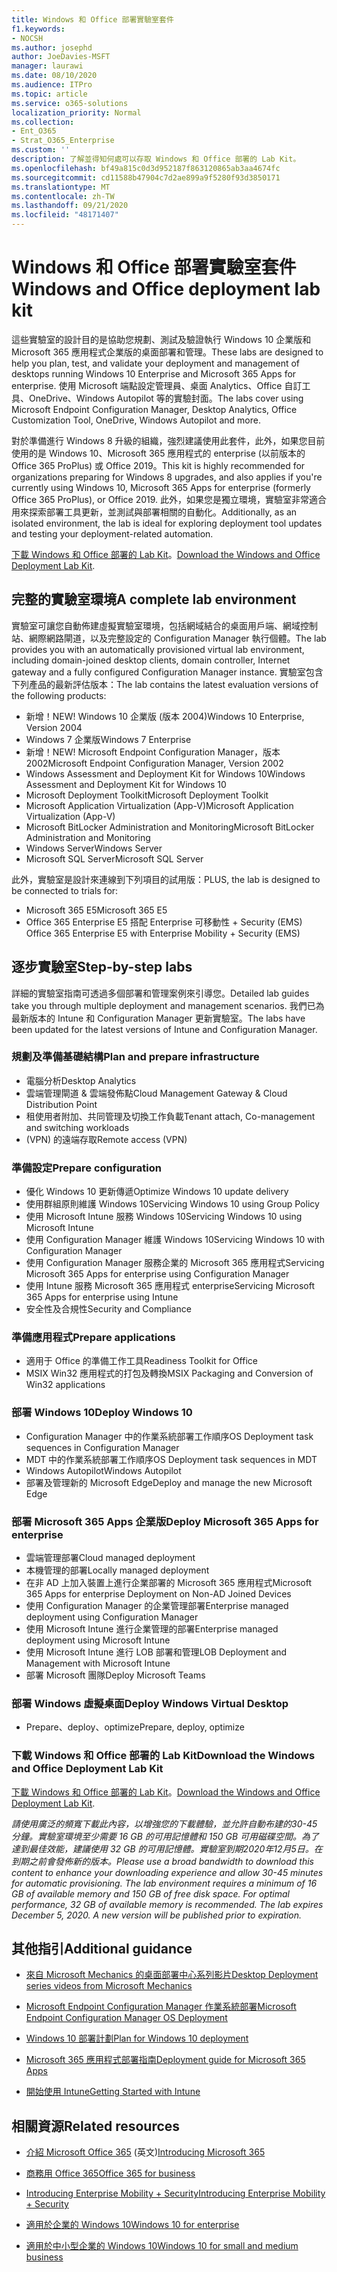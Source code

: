 ```yaml
---
title: Windows 和 Office 部署實驗室套件
f1.keywords:
- NOCSH
ms.author: josephd
author: JoeDavies-MSFT
manager: laurawi
ms.date: 08/10/2020
ms.audience: ITPro
ms.topic: article
ms.service: o365-solutions
localization_priority: Normal
ms.collection:
- Ent_O365
- Strat_O365_Enterprise
ms.custom: ''
description: 了解並得知何處可以存取 Windows 和 Office 部署的 Lab Kit。
ms.openlocfilehash: bf49a815c0d3d952187f863120865ab3aa4674fc
ms.sourcegitcommit: cd11588b47904c7d2ae899a9f5280f93d3850171
ms.translationtype: MT
ms.contentlocale: zh-TW
ms.lasthandoff: 09/21/2020
ms.locfileid: "48171407"
---
```

# <a name="windows-and-office-deployment-lab-kit"></a><span data-ttu-id="2d448-103">Windows 和 Office 部署實驗室套件</span><span class="sxs-lookup"><span data-stu-id="2d448-103">Windows and Office deployment lab kit</span></span>

<span data-ttu-id="2d448-104">這些實驗室的設計目的是協助您規劃、測試及驗證執行 Windows 10 企業版和 Microsoft 365 應用程式企業版的桌面部署和管理。</span><span class="sxs-lookup"><span data-stu-id="2d448-104">These labs are designed to help you plan, test, and validate your deployment and management of desktops running Windows 10 Enterprise and Microsoft 365 Apps for enterprise.</span></span> <span data-ttu-id="2d448-105">使用 Microsoft 端點設定管理員、桌面 Analytics、Office 自訂工具、OneDrive、Windows Autopilot 等的實驗封面。</span><span class="sxs-lookup"><span data-stu-id="2d448-105">The labs cover using Microsoft Endpoint Configuration Manager, Desktop Analytics, Office Customization Tool, OneDrive, Windows Autopilot and more.</span></span>

<span data-ttu-id="2d448-106">對於準備進行 Windows 8 升級的組織，強烈建議使用此套件，此外，如果您目前使用的是 Windows 10、Microsoft 365 應用程式的 enterprise (以前版本的 Office 365 ProPlus) 或 Office 2019。</span><span class="sxs-lookup"><span data-stu-id="2d448-106">This kit is highly recommended for organizations preparing for Windows 8 upgrades, and also applies if you're currently using Windows 10, Microsoft 365 Apps for enterprise (formerly Office 365 ProPlus), or Office 2019.</span></span> <span data-ttu-id="2d448-107">此外，如果您是獨立環境，實驗室非常適合用來探索部署工具更新，並測試與部署相關的自動化。</span><span class="sxs-lookup"><span data-stu-id="2d448-107">Additionally, as an isolated environment, the lab is ideal for exploring deployment tool updates and testing your deployment-related automation.</span></span>

<span data-ttu-id="2d448-108">[下載 Windows 和 Office 部署的 Lab Kit](https://www.microsoft.com/evalcenter/evaluate-lab-kit)。</span><span class="sxs-lookup"><span data-stu-id="2d448-108">[Download the Windows and Office Deployment Lab Kit](https://www.microsoft.com/evalcenter/evaluate-lab-kit).</span></span>

## <a name="a-complete-lab-environment"></a><span data-ttu-id="2d448-109">完整的實驗室環境</span><span class="sxs-lookup"><span data-stu-id="2d448-109">A complete lab environment</span></span>

<span data-ttu-id="2d448-110">實驗室可讓您自動佈建虛擬實驗室環境，包括網域結合的桌面用戶端、網域控制站、網際網路閘道，以及完整設定的 Configuration Manager 執行個體。</span><span class="sxs-lookup"><span data-stu-id="2d448-110">The lab provides you with an automatically provisioned virtual lab environment, including domain-joined desktop clients, domain controller, Internet gateway and a fully configured Configuration Manager instance.</span></span> <span data-ttu-id="2d448-111">實驗室包含下列產品的最新評估版本：</span><span class="sxs-lookup"><span data-stu-id="2d448-111">The lab contains the latest evaluation versions of the following products:</span></span>

  - <span data-ttu-id="2d448-112">新增！</span><span class="sxs-lookup"><span data-stu-id="2d448-112">NEW!</span></span> <span data-ttu-id="2d448-113">Windows 10 企業版 (版本 2004)</span><span class="sxs-lookup"><span data-stu-id="2d448-113">Windows 10 Enterprise, Version 2004</span></span>
  - <span data-ttu-id="2d448-114">Windows 7 企業版</span><span class="sxs-lookup"><span data-stu-id="2d448-114">Windows 7 Enterprise</span></span>
  - <span data-ttu-id="2d448-115">新增！</span><span class="sxs-lookup"><span data-stu-id="2d448-115">NEW!</span></span> <span data-ttu-id="2d448-116">Microsoft Endpoint Configuration Manager，版本2002</span><span class="sxs-lookup"><span data-stu-id="2d448-116">Microsoft Endpoint Configuration Manager, Version 2002</span></span>
  - <span data-ttu-id="2d448-117">Windows Assessment and Deployment Kit for Windows 10</span><span class="sxs-lookup"><span data-stu-id="2d448-117">Windows Assessment and Deployment Kit for Windows 10</span></span>
  - <span data-ttu-id="2d448-118">Microsoft Deployment Toolkit</span><span class="sxs-lookup"><span data-stu-id="2d448-118">Microsoft Deployment Toolkit</span></span>
  - <span data-ttu-id="2d448-119">Microsoft Application Virtualization (App-V)</span><span class="sxs-lookup"><span data-stu-id="2d448-119">Microsoft Application Virtualization (App-V)</span></span>
  - <span data-ttu-id="2d448-120">Microsoft BitLocker Administration and Monitoring</span><span class="sxs-lookup"><span data-stu-id="2d448-120">Microsoft BitLocker Administration and Monitoring</span></span> 
  - <span data-ttu-id="2d448-121">Windows Server</span><span class="sxs-lookup"><span data-stu-id="2d448-121">Windows Server</span></span> 
  - <span data-ttu-id="2d448-122">Microsoft SQL Server</span><span class="sxs-lookup"><span data-stu-id="2d448-122">Microsoft SQL Server</span></span> 

<span data-ttu-id="2d448-123">此外，實驗室是設計來連線到下列項目的試用版：</span><span class="sxs-lookup"><span data-stu-id="2d448-123">PLUS, the lab is designed to be connected to trials for:</span></span> 

  - <span data-ttu-id="2d448-124">Microsoft 365 E5</span><span class="sxs-lookup"><span data-stu-id="2d448-124">Microsoft 365 E5</span></span>
  - <span data-ttu-id="2d448-125">Office 365 Enterprise E5 搭配 Enterprise 可移動性 + Security (EMS) </span><span class="sxs-lookup"><span data-stu-id="2d448-125">Office 365 Enterprise E5 with Enterprise Mobility + Security (EMS)</span></span>

## <a name="step-by-step-labs"></a><span data-ttu-id="2d448-126">逐步實驗室</span><span class="sxs-lookup"><span data-stu-id="2d448-126">Step-by-step labs</span></span>

<span data-ttu-id="2d448-127">詳細的實驗室指南可透過多個部署和管理案例來引導您。</span><span class="sxs-lookup"><span data-stu-id="2d448-127">Detailed lab guides take you through multiple deployment and management scenarios.</span></span> <span data-ttu-id="2d448-128">我們已為最新版本的 Intune 和 Configuration Manager 更新實驗室。</span><span class="sxs-lookup"><span data-stu-id="2d448-128">The labs have been updated for the latest versions of Intune and Configuration Manager.</span></span> 

### <a name="plan-and-prepare-infrastructure"></a><span data-ttu-id="2d448-129">規劃及準備基礎結構</span><span class="sxs-lookup"><span data-stu-id="2d448-129">Plan and prepare infrastructure</span></span> 
- <span data-ttu-id="2d448-130">電腦分析</span><span class="sxs-lookup"><span data-stu-id="2d448-130">Desktop Analytics</span></span> 
- <span data-ttu-id="2d448-131">雲端管理閘道 & 雲端發佈點</span><span class="sxs-lookup"><span data-stu-id="2d448-131">Cloud Management Gateway & Cloud Distribution Point</span></span> 
- <span data-ttu-id="2d448-132">租使用者附加、共同管理及切換工作負載</span><span class="sxs-lookup"><span data-stu-id="2d448-132">Tenant attach, Co-management and switching workloads</span></span>  
- <span data-ttu-id="2d448-133"> (VPN) 的遠端存取</span><span class="sxs-lookup"><span data-stu-id="2d448-133">Remote access (VPN)</span></span> 

### <a name="prepare-configuration"></a><span data-ttu-id="2d448-134">準備設定</span><span class="sxs-lookup"><span data-stu-id="2d448-134">Prepare configuration</span></span>   
- <span data-ttu-id="2d448-135">優化 Windows 10 更新傳遞</span><span class="sxs-lookup"><span data-stu-id="2d448-135">Optimize Windows 10 update delivery</span></span>   
- <span data-ttu-id="2d448-136">使用群組原則維護 Windows 10</span><span class="sxs-lookup"><span data-stu-id="2d448-136">Servicing Windows 10 using Group Policy</span></span>
- <span data-ttu-id="2d448-137">使用 Microsoft Intune 服務 Windows 10</span><span class="sxs-lookup"><span data-stu-id="2d448-137">Servicing Windows 10 using Microsoft Intune</span></span>   
- <span data-ttu-id="2d448-138">使用 Configuration Manager 維護 Windows 10</span><span class="sxs-lookup"><span data-stu-id="2d448-138">Servicing Windows 10 with Configuration Manager</span></span>   
- <span data-ttu-id="2d448-139">使用 Configuration Manager 服務企業的 Microsoft 365 應用程式</span><span class="sxs-lookup"><span data-stu-id="2d448-139">Servicing Microsoft 365 Apps for enterprise using Configuration Manager</span></span>   
- <span data-ttu-id="2d448-140">使用 Intune 服務 Microsoft 365 應用程式 enterprise</span><span class="sxs-lookup"><span data-stu-id="2d448-140">Servicing Microsoft 365 Apps for enterprise using Intune</span></span>  
- <span data-ttu-id="2d448-141">安全性及合規性</span><span class="sxs-lookup"><span data-stu-id="2d448-141">Security and Compliance</span></span>   

### <a name="prepare-applications"></a><span data-ttu-id="2d448-142">準備應用程式</span><span class="sxs-lookup"><span data-stu-id="2d448-142">Prepare applications</span></span>    
- <span data-ttu-id="2d448-143">適用于 Office 的準備工作工具</span><span class="sxs-lookup"><span data-stu-id="2d448-143">Readiness Toolkit for Office</span></span>  
- <span data-ttu-id="2d448-144">MSIX Win32 應用程式的打包及轉換</span><span class="sxs-lookup"><span data-stu-id="2d448-144">MSIX Packaging and Conversion of Win32 applications</span></span>   

### <a name="deploy-windows-10"></a><span data-ttu-id="2d448-145">部署 Windows 10</span><span class="sxs-lookup"><span data-stu-id="2d448-145">Deploy Windows 10</span></span>   
- <span data-ttu-id="2d448-146">Configuration Manager 中的作業系統部署工作順序</span><span class="sxs-lookup"><span data-stu-id="2d448-146">OS Deployment task sequences in Configuration Manager</span></span>
- <span data-ttu-id="2d448-147">MDT 中的作業系統部署工作順序</span><span class="sxs-lookup"><span data-stu-id="2d448-147">OS Deployment task sequences in MDT</span></span>   
- <span data-ttu-id="2d448-148">Windows Autopilot</span><span class="sxs-lookup"><span data-stu-id="2d448-148">Windows Autopilot</span></span>
- <span data-ttu-id="2d448-149">部署及管理新的 Microsoft Edge</span><span class="sxs-lookup"><span data-stu-id="2d448-149">Deploy and manage the new Microsoft Edge</span></span>  

### <a name="deploy-microsoft-365-apps-for-enterprise"></a><span data-ttu-id="2d448-150">部署 Microsoft 365 Apps 企業版</span><span class="sxs-lookup"><span data-stu-id="2d448-150">Deploy Microsoft 365 Apps for enterprise</span></span>    
- <span data-ttu-id="2d448-151">雲端管理部署</span><span class="sxs-lookup"><span data-stu-id="2d448-151">Cloud managed deployment</span></span>  
- <span data-ttu-id="2d448-152">本機管理的部署</span><span class="sxs-lookup"><span data-stu-id="2d448-152">Locally managed deployment</span></span>    
- <span data-ttu-id="2d448-153">在非 AD 上加入裝置上進行企業部署的 Microsoft 365 應用程式</span><span class="sxs-lookup"><span data-stu-id="2d448-153">Microsoft 365 Apps for enterprise Deployment on Non-AD Joined Devices</span></span> 
- <span data-ttu-id="2d448-154">使用 Configuration Manager 的企業管理部署</span><span class="sxs-lookup"><span data-stu-id="2d448-154">Enterprise managed deployment using Configuration Manager</span></span>
- <span data-ttu-id="2d448-155">使用 Microsoft Intune 進行企業管理的部署</span><span class="sxs-lookup"><span data-stu-id="2d448-155">Enterprise managed deployment using Microsoft Intune</span></span>  
- <span data-ttu-id="2d448-156">使用 Microsoft Intune 進行 LOB 部署和管理</span><span class="sxs-lookup"><span data-stu-id="2d448-156">LOB Deployment and Management with Microsoft Intune</span></span>
- <span data-ttu-id="2d448-157">部署 Microsoft 團隊</span><span class="sxs-lookup"><span data-stu-id="2d448-157">Deploy Microsoft Teams</span></span>

### <a name="deploy-windows-virtual-desktop"></a><span data-ttu-id="2d448-158">部署 Windows 虛擬桌面</span><span class="sxs-lookup"><span data-stu-id="2d448-158">Deploy Windows Virtual Desktop</span></span>  
- <span data-ttu-id="2d448-159">Prepare、deploy、optimize</span><span class="sxs-lookup"><span data-stu-id="2d448-159">Prepare, deploy, optimize</span></span>
 
### <a name="download-the-windows-and-office-deployment-lab-kit"></a><span data-ttu-id="2d448-160">下載 Windows 和 Office 部署的 Lab Kit</span><span class="sxs-lookup"><span data-stu-id="2d448-160">Download the Windows and Office Deployment Lab Kit</span></span>

<span data-ttu-id="2d448-161">[下載 Windows 和 Office 部署的 Lab Kit](https://www.microsoft.com/evalcenter/evaluate-lab-kit)。</span><span class="sxs-lookup"><span data-stu-id="2d448-161">[Download the Windows and Office Deployment Lab Kit](https://www.microsoft.com/evalcenter/evaluate-lab-kit).</span></span>

<span data-ttu-id="2d448-162">*請使用廣泛的頻寬下載此內容，以增強您的下載體驗，並允許自動布建的30-45 分鐘。實驗室環境至少需要 16 GB 的可用記憶體和 150 GB 可用磁碟空間。為了達到最佳效能，建議使用 32 GB 的可用記憶體。實驗室到期2020年12月5日。在到期之前會發佈新的版本。*</span><span class="sxs-lookup"><span data-stu-id="2d448-162">*Please use a broad bandwidth to download this content to enhance your downloading experience and allow 30-45 minutes for automatic provisioning. The lab environment requires a minimum of 16 GB of available memory and 150 GB of free disk space. For optimal performance, 32 GB of available memory is recommended. The lab expires December 5, 2020. A new version will be published prior to expiration.*</span></span>

## <a name="additional-guidance"></a><span data-ttu-id="2d448-163">其他指引</span><span class="sxs-lookup"><span data-stu-id="2d448-163">Additional guidance</span></span>

  - [<span data-ttu-id="2d448-164">來自 Microsoft Mechanics 的桌面部署中心系列影片</span><span class="sxs-lookup"><span data-stu-id="2d448-164">Desktop Deployment series videos from Microsoft Mechanics</span></span>](https://www.aka.ms/watchhowtoshift)

  - [<span data-ttu-id="2d448-165">Microsoft Endpoint Configuration Manager 作業系統部署</span><span class="sxs-lookup"><span data-stu-id="2d448-165">Microsoft Endpoint Configuration Manager OS Deployment</span></span>](https://docs.microsoft.com/mem/configmgr/osd/understand/introduction-to-operating-system-deployment)

  - [<span data-ttu-id="2d448-166"><span class="underline">Windows 10 部署計劃</span></span><span class="sxs-lookup"><span data-stu-id="2d448-166"><span class="underline">Plan for Windows 10 deployment</span></span></span>](https://docs.microsoft.com/windows/deployment/planning/index)

  - [<span data-ttu-id="2d448-167"><span class="underline">Microsoft 365 應用程式部署指南</span></span><span class="sxs-lookup"><span data-stu-id="2d448-167"><span class="underline">Deployment guide for Microsoft 365 Apps</span></span></span>](https://docs.microsoft.com/deployoffice/deployment-guide-microsoft-365-apps)

  - [<span data-ttu-id="2d448-168"><span class="underline">開始使用 Intune</span></span><span class="sxs-lookup"><span data-stu-id="2d448-168"><span class="underline">Getting Started with Intune</span></span></span>](https://docs.microsoft.com/intune/get-started-evaluation)

## <a name="related-resources"></a><span data-ttu-id="2d448-169">相關資源</span><span class="sxs-lookup"><span data-stu-id="2d448-169">Related resources</span></span>

  - <span data-ttu-id="2d448-170">[<span class="underline">介紹 Microsoft Office 365</span>](https://www.microsoft.com/microsoft-365/default.aspx) (英文)</span><span class="sxs-lookup"><span data-stu-id="2d448-170">[<span class="underline">Introducing Microsoft 365</span>](https://www.microsoft.com/microsoft-365/default.aspx)</span></span>

  - [<span data-ttu-id="2d448-171"><span class="underline">商務用 Office 365</span></span><span class="sxs-lookup"><span data-stu-id="2d448-171"><span class="underline">Office 365 for business</span></span></span>](https://products.office.com/business/office)

  - [<span data-ttu-id="2d448-172"><span class="underline">Introducing Enterprise Mobility + Security</span></span><span class="sxs-lookup"><span data-stu-id="2d448-172"><span class="underline">Introducing Enterprise Mobility + Security</span></span></span>](https://www.microsoft.com/cloud-platform/enterprise-mobility-security)

  - [<span data-ttu-id="2d448-173"><span class="underline">適用於企業的 Windows 10</span></span><span class="sxs-lookup"><span data-stu-id="2d448-173"><span class="underline">Windows 10 for enterprise</span></span></span>](https://www.microsoft.com/WindowsForBusiness/windows-for-enterprise)

  - [<span data-ttu-id="2d448-174"><span class="underline">適用於中小型企業的 Windows 10</span></span><span class="sxs-lookup"><span data-stu-id="2d448-174"><span class="underline">Windows 10 for small and medium business</span></span></span>](https://www.microsoft.com/WindowsForBusiness/windows-for-small-business)
